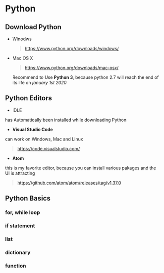 # **Python**

## Download Python
  - Winodws
    > https://www.python.org/downloads/windows/
  - Mac OS X
    > https://www.python.org/downloads/mac-osx/
    
    Recommend to Use **Python 3**, because python 2.7 will reach the end of its life on *january 1st 2020*
    
## **Python Editors**
- IDLE

has Automatically been installed while downloading Python

- **Visual Studio Code**

can work on Windows, Mac and Linux
> https://code.visualstudio.com/

- **Atom**

 this is my favorite editor, because you can install various pakages and the UI is attracting
 
 > https://github.com/atom/atom/releases/tag/v1.37.0

## Python Basics
### for, while loop 
### if statement 
### list 
### dictionary 
### function 
